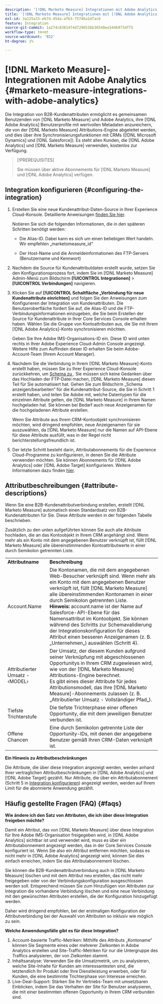 ```yaml
---
description: '[!DNL Marketo Measure] Integrationen mit Adobe Analytics - [!DNL Marketo Measure]'
title: '[!DNL Marketo Measure] Integrationen mit [!DNL Adobe Analytics]'
exl-id: 3a125a15-eb74-454a-afb3-75746a1dfac6
feature: Integration
source-git-commit: 1a274c83814f4d729053bb36548ee544b973dff5
workflow-type: tm+mt
source-wordcount: '922'
ht-degree: 1%

---
```


# [!DNL Marketo Measure]-Integrationen mit Adobe Analytics {#marketo-measure-integrations-with-adobe-analytics}

Die Integration von B2B-Kundenattributen ermöglicht es gemeinsamen Benutzenden von [!DNL Marketo Measure] und Adobe Analytics, ihre [!DNL Adobe Analytics] Benutzerprofile mit wertvollen Metadaten anzureichern, die von der [!DNL Marketo Measure] Attributions-Engine abgeleitet werden, und dies über ihre Synchronisierungsfunktionen mit CRMs ([!DNL Microsoft Dynamics] und [!DNL Salesforce]). Es steht allen Kunden, die [!DNL Adobe Analytics] und [!DNL Marketo Measure] verwenden, kostenlos zur Verfügung.

>[!PREREQUISITES]
>
>Sie müssen über aktive Abonnements für [!DNL Marketo Measure] und [!DNL Adobe Analytics] verfügen.

## Integration konfigurieren {#configuring-the-integration}

1. Erstellen Sie eine neue Kundenattribut-Daten-Source in Ihrer Experience Cloud-Konsole. Detaillierte Anweisungen [finden Sie hier](https://experienceleague.adobe.com/docs/core-services/interface/services/customer-attributes/t-crs-usecase.html?lang=de).

   Notieren Sie sich die folgenden Informationen, die in den späteren Schritten benötigt werden:

   * Die Alias-ID. Dabei kann es sich um einen beliebigen Wert handeln. Wir empfehlen „marketomeasure_id“

   * Der Host-Name und die Anmeldeinformationen des FTP-Servers (Benutzername und Kennwort)

1. Nachdem die Source für Kundenattributdaten erstellt wurde, setzen Sie den Konfigurationsprozess fort, indem Sie im [!DNL Marketo Measure] Admin-Menü zum Bildschirm **[!UICONTROL Integrationen]** > **[!UICONTROL Verbindungen]** navigieren.

1. Klicken Sie auf **[!UICONTROL Schaltfläche „Verbindung für neue Kundenattribute einrichten]** und folgen Sie den Anweisungen zum Konfigurieren der Integration von Kundenattributen. Die Benutzeroberfläche fordert Sie auf, die Alias-ID und die FTP-Verbindungsinformationen einzugeben, die Sie beim Erstellen der Source für Kundenattribute in Ihrer Core Services Console erhalten haben. Wählen Sie die Gruppe von Kontoattributen aus, die Sie mit Ihrem [!DNL Adobe Analytics]-Konto synchronisieren möchten.

   Geben Sie Ihre Adobe IMS-Organisations-ID ein. Diese ID wird unten rechts in Ihrer Adobe Experience Cloud-Admin Console angezeigt. Weitere Hilfe zum Auffinden dieser ID erhalten Sie beim Adobe-Account-Team (Ihrem Account Manager).

1. Nachdem Sie die Verbindung in Ihrem [!DNL Marketo Measure]-Konto erstellt haben, müssen Sie zu Ihrer Experience Cloud-Konsole zurückkehren, um [ Schema zu ](https://experienceleague.adobe.com/docs/core-services/interface/services/customer-attributes/validate-schema.html?lang=en). Sie müssen sich keine Gedanken über das Hochladen der FTP-Datei machen, [!DNL Marketo Measure] diesen Teil für Sie automatisiert hat. Gehen Sie zum Bildschirm „Schema anzeigen/bearbeiten“ für die Kundenattribut-Source, die Sie in Schritt 1 erstellt haben, und teilen Sie Adobe mit, welche Datentypen für die einzelnen Attribute gelten, die [!DNL Marketo Measure] in Ihrem Namen hochgeladen hat. Sie können bei Bedarf auch neue Anzeigenamen für die hochgeladenen Attribute erstellen.

   Wenn Sie Attribute aus Ihrem CRM-Kontoobjekt synchronisieren möchten, wird dringend empfohlen, neue Anzeigenamen für sie auszuwählen, da [!DNL Marketo Measure] nur die Namen auf API-Ebene für diese Attribute ausfüllt, was in der Regel nicht berichterstellungsfreundlich ist.

1. Der letzte Schritt besteht darin, Attributabonnements für die Experience Cloud-Programme zu konfigurieren, in denen Sie die Attribute verwenden möchten. Sie können Abonnements für [!DNL Adobe Analytics] oder [!DNL Adobe Target] konfigurieren.  Weitere Informationen dazu finden [ hier](https://experienceleague.adobe.com/docs/core-services/interface/services/customer-attributes/subscription.html).

## Attributbeschreibungen {#attribute-descriptions}

Wenn Sie eine B2B-Kundenattributverbindung erstellen, erstellt [!DNL Marketo Measure] automatisch einen Standardsatz von B2B-Kundenattributen für Sie. Diese Attribute werden in der folgenden Tabelle beschrieben.

Zusätzlich zu den unten aufgeführten können Sie auch alle Attribute hochladen, die an das Kontoobjekt in Ihrem CRM angehängt sind. Wenn mehr als ein Konto mit dem angegebenen Benutzer verknüpft ist, füllt [!DNL Marketo Measure] alle übereinstimmenden Kontoattributwerte in einer durch Semikolon getrennten Liste.

<table> 
 <colgroup> 
  <col> 
  <col> 
 </colgroup> 
 <tbody> 
  <tr> 
   <td><b>Attributname</b></td> 
   <td><b>Beschreibung</b></td>
  </tr> 
  <tr> 
   <td>Account.Name</td> 
   <td>Die Kontonamen, die mit dem angegebenen Web-Besucher verknüpft sind. Wenn mehr als ein Konto mit dem angegebenen Benutzer verknüpft ist, füllt [!DNL Marketo Measure] alle übereinstimmenden Kontonamen in einer durch Semikolon getrennten Liste.<br/>
   <strong>Hinweis:</strong> account.name ist der Name auf Salesforce-API-Ebene für das Namensattribut im Kontoobjekt. Sie können während des Schritts zur Schemavalidierung der Integrationskonfiguration für dieses Attribut einen besseren Anzeigenamen (z. B. „Unternehmen„) auswählen (Schritt 4).</td>
  </tr>
  <tr> 
   <td>Attributierter Umsatz - ‹MODEL›</td> 
   <td>Der Umsatz, der diesem Kunden aufgrund seiner Verknüpfung mit abgeschlossenen Opportunitys in Ihrem CRM zugewiesen wird, wie von der [!DNL Marketo Measure] Attributions-Engine berechnet.<br/>
   Es gibt eines dieser Attribute für jedes Attributionsmodell, das Ihre [!DNL Marketo Measure]-Abonnements zulassen (z. B. „Attributierter Umsatz - Vollständiger Pfad„).</td>
  </tr>
  <tr> 
   <td>Tiefste Trichterstufe</td> 
   <td>Die tiefste Trichterphase einer offenen Opportunity, die mit dem jeweiligen Benutzer verbunden ist.</td>
  </tr>
  <tr> 
   <td>Offene Chancen</td> 
   <td>Eine durch Semikolon getrennte Liste der Opportunity-IDs, mit denen der angegebene Benutzer gemäß Ihren CRM-Daten verknüpft ist.</td>
  </tr> 
 </tbody> 
</table>

**Ein Hinweis zu Attributbeschränkungen**

Die Attribute, die über diese Integration angezeigt werden, werden anhand Ihrer vertraglichen Attributbeschränkungen in [!DNL Adobe Analytics] und [!DNL Adobe Target] gezählt. Nur Attribute, die über ein Attributabonnement (Schritt 5 in [Integration konfigurieren](#configuring-the-integration)) angezeigt werden, werden auf Ihrem Limit für die abonnierte Anwendung gezählt.

## Häufig gestellte Fragen (FAQ) {#faqs}

**Wie ändere ich den Satz von Attributen, die ich über diese Integration freigeben möchte?**

Damit ein Attribut, das von [!DNL Marketo Measure] über diese Integration für Ihre Adobe IMS-Organisation freigegeben wird, in [!DNL Adobe Analytics] sichtbar ist und verwendet wird, muss es über ein Attributabonnement angezeigt werden, das in der Core Services Console konfiguriert ist. Wenn Sie also ein Attribut entfernen möchten, sodass es nicht mehr in [!DNL Adobe Analytics] angezeigt wird, können Sie dies einfach erreichen, indem Sie das Attributabonnement löschen.

Sie können die B2B-Kundenattributverbindung auch in [!DNL Marketo Measure] löschen und mit dem Attribut neu erstellen, das nicht mehr freigegeben oder von der Verbindungskonfiguration ausgeschlossen werden soll. Entsprechend müssen Sie zum Hinzufügen von Attributen zur Integration die vorhandene Verbindung löschen und eine neue Verbindung mit den gewünschten Attributen erstellen, die der Konfiguration hinzugefügt werden.

Daher wird dringend empfohlen, bei der erstmaligen Konfiguration der Attributverbindung bei der Auswahl von Attributen so inklusiv wie möglich zu sein.

**Welche Anwendungsfälle gibt es für diese Integration?**

1. Account-basierte Traffic-Metriken: Mithilfe des Attributs „Kontoname“ können Sie Segmente eines oder mehrerer Zielkonten in Adobe Analytics erstellen und Site-Traffic-Metriken für nur die Untergruppe des Traffics analysieren, der von Zielkonten stammt.
1. Inhaltsanalyse: Verwenden Sie die Umsatzmetrik, um zu analysieren, welche Site-Inhalte für Kunden am interessantesten sind, die letztendlich Ihr Produkt oder Ihre Dienstleistung erwerben, oder für Kunden, die eine bestimmte Trichterphase von Interesse erreichen.
1. Live-Deal-Support: Stärken Sie Ihr Vertriebs-Team mit umsetzbaren Einblicken, indem Sie das Verhalten der Site für Benutzer analysieren, die mit einer bestimmten offenen Opportunity in Ihrem CRM verbunden sind.
